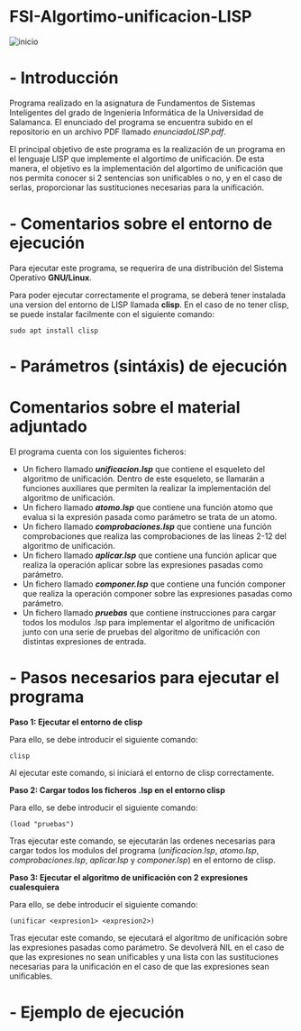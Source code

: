# FSI-Algortimo-unificacion-LISP

![inicio](https://github.com/rmelgo/FSI-Algortimo-unificacion-LISP/assets/145989723/5e134162-4ee5-4076-a883-713310dd6787)


# - Introducción

Programa realizado en la asignatura de Fundamentos de Sistemas Inteligentes del grado de Ingenieria Informática de la Universidad de Salamanca. El enunciado del programa se encuentra subido en el repositorio en un archivo PDF llamado *enunciadoLISP.pdf*.

El principal objetivo de este programa es la realización de un programa en el lenguaje LISP que implemente el algortimo de unificación.
De esta manera, el objetivo es la implementación del algortimo de unificación que nos permita conocer si 2 sentencias son unificables o no, y en el caso de serlas, proporcionar las sustituciones necesarias para la unificación.

# - Comentarios sobre el entorno de ejecución

Para ejecutar este programa, se requerira de una distribución del Sistema Operativo **GNU/Linux**.    

Para poder ejecutar correctamente el programa, se deberá tener instalada una version del entorno de LISP llamada **clisp**. En el caso de no tener clisp, se puede instalar facilmente con el siguiente comando:

```sudo apt install clisp```

# - Parámetros (sintáxis) de ejecución


# Comentarios sobre el material adjuntado

El programa cuenta con los siguientes ficheros:

- Un fichero llamado ***unificacion.lsp*** que contiene el esqueleto del algoritmo de unificación. Dentro de este esqueleto, se llamarán a funciones auxiliares que permiten la realizar la implementación del algoritmo de unificación.
- Un fichero llamado ***atomo.lsp*** que contiene una función atomo que evalua si la expresión pasada como parámetro se trata de un atomo.
- Un fichero llamado ***comprobaciones.lsp*** que contiene una función comprobaciones que realiza las comprobaciones de las líneas 2-12 del algoritmo de unificación.
- Un fichero llamado ***aplicar.lsp*** que contiene una función aplicar que realiza la operación aplicar sobre las expresiones pasadas como parámetro.
- Un fichero llamado ***componer.lsp*** que contiene una función componer que realiza la operación componer sobre las expresiones pasadas como parámetro.
- Un fichero llamado ***pruebas*** que contiene instrucciones para cargar todos los modulos .lsp para implementar el algoritmo de unificación junto con una serie de pruebas del algoritmo de unificación con distintas expresiones de entrada.
 
# - Pasos necesarios para ejecutar el programa

**Paso 1: Ejecutar el entorno de clisp**  

Para ello, se debe introducir el siguiente comando:    

```clisp```

Al ejecutar este comando, si iniciará el entorno de clisp correctamente.

**Paso 2: Cargar todos los ficheros .lsp en el entorno clisp**  

Para ello, se debe introducir el siguiente comando:    

```(load "pruebas")```

Tras ejecutar este comando, se ejecutarán las ordenes necesarias para cargar todos los modulos del programa (*unificacion.lsp*, *atomo.lsp*, *comprobaciones.lsp*, *aplicar.lsp* y *componer.lsp*) en el entorno de clisp.

**Paso 3: Ejecutar el algoritmo de unificación con 2 expresiones cualesquiera**  

Para ello, se debe introducir el siguiente comando:    

```(unificar <expresion1> <expresion2>)```

Tras ejecutar este comando, se ejecutará el algoritmo de unificación sobre las expresiones pasadas como parámetro. Se devolverá NIL en el caso de que las expresiones no sean unificables y una lista con las sustituciones necesarias para la unificación en el caso de que las expresiones sean unificables.

# - Ejemplo de ejecución


